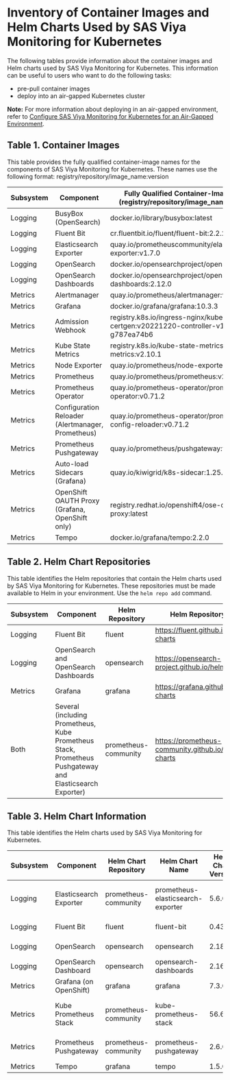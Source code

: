 # Inventory of Container Images and Helm Charts Used by SAS Viya Monitoring for Kubernetes

The following tables provide information about the container images and Helm charts used by SAS Viya Monitoring for Kubernetes.  This information can be useful to users who want to do the following tasks:

* pre-pull container images
* deploy into an air-gapped Kubernetes cluster

**Note:** For more information about deploying in an air-gapped environment, refer to 
[Configure SAS Viya Monitoring for Kubernetes for an Air-Gapped Environment](https://documentation.sas.com/?cdcId=obsrvcdc&cdcVersion=default&docsetId=obsrvdply&docsetTarget=n0grd8g2pkfglin12bzm3g1oik2p.htm).

## Table 1. Container Images

This table provides the fully qualified container-image names for the components of SAS Viya Monitoring for Kubernetes.
These names use the following format: 
registry/repository/image_name:version

| Subsystem| Component | Fully Qualified Container-Image Name (registry/repository/image_name:version)|
|----|----|----|
| Logging | BusyBox (OpenSearch) | docker.io/library/busybox:latest |
| Logging | Fluent Bit | cr.fluentbit.io/fluent/fluent-bit:2.2.2 |
| Logging | Elasticsearch Exporter | quay.io/prometheuscommunity/elasticsearch-exporter:v1.7.0 |
| Logging | OpenSearch | docker.io/opensearchproject/opensearch:2.12.0 |
| Logging | OpenSearch Dashboards| docker.io/opensearchproject/opensearch-dashboards:2.12.0 |
| Metrics | Alertmanager | quay.io/prometheus/alertmanager:v0.26.0 |
| Metrics | Grafana | docker.io/grafana/grafana:10.3.3 |
| Metrics | Admission Webhook | registry.k8s.io/ingress-nginx/kube-webhook-certgen:v20221220-controller-v1.5.1-58-g787ea74b6 |
| Metrics | Kube State Metrics | registry.k8s.io/kube-state-metrics/kube-state-metrics:v2.10.1 |
| Metrics | Node Exporter | quay.io/prometheus/node-exporter:v1.7.0 |
| Metrics | Prometheus | quay.io/prometheus/prometheus:v2.49.1 |
| Metrics | Prometheus Operator | quay.io/prometheus-operator/prometheus-operator:v0.71.2 |
| Metrics | Configuration Reloader (Alertmanager, Prometheus) | quay.io/prometheus-operator/prometheus-config-reloader:v0.71.2 |
| Metrics | Prometheus Pushgateway | quay.io/prometheus/pushgateway:v1.7.0 |
| Metrics | Auto-load Sidecars (Grafana) | quay.io/kiwigrid/k8s-sidecar:1.25.4 |
| Metrics | OpenShift OAUTH Proxy (Grafana, OpenShift only) | registry.redhat.io/openshift4/ose-oauth-proxy:latest |
| Metrics | Tempo | docker.io/grafana/tempo:2.2.0 |

## Table 2. Helm Chart Repositories
This table identifies the Helm repositories that contain the Helm charts used by SAS Viya Monitoring for Kubernetes.
These repositories must be made available to Helm in your environment. Use the `helm repo add` command.

| Subsystem | Component | Helm Repository | Helm Repository URL |
|--|--|--|--|
| Logging | Fluent Bit | fluent | https://fluent.github.io/helm-charts |
| Logging | OpenSearch and OpenSearch Dashboards | opensearch | https://opensearch-project.github.io/helm-charts |
| Metrics | Grafana | grafana | https://grafana.github.io/helm-charts |
| Both | Several (including Prometheus, Kube Prometheus Stack, Prometheus Pushgateway and Elasticsearch Exporter) | prometheus-community | https://prometheus-community.github.io/helm-charts |

## Table 3. Helm Chart Information
This table identifies the Helm charts used by SAS Viya Monitoring for Kubernetes.

| Subsystem | Component | Helm Chart Repository | Helm Chart Name |Helm Chart Version | Helm Archive File Name|
|--|--|--|--|--|--|
| Logging | Elasticsearch Exporter| prometheus-community | prometheus-elasticsearch-exporter | 5.6.0 | prometheus-community/prometheus-elasticsearch-exporter-5.6.0.tgz |
| Logging | Fluent Bit| fluent | fluent-bit | 0.43.0 | fluent/fluent-bit-0.43.0.tgz |
| Logging | OpenSearch| opensearch | opensearch | 2.18.0 | opensearch/opensearch-2.18.0.tgz |
| Logging | OpenSearch Dashboard| opensearch | opensearch-dashboards | 2.16.0 | opensearch/opensearch-dashboards-2.16.0.tgz |
| Metrics | Grafana (on OpenShift)| grafana | grafana | 7.3.0 | grafana/grafana-7.3.0.tgz |
| Metrics | Kube Prometheus Stack| prometheus-community | kube-prometheus-stack | 56.6.2 | prometheus-community/kube-prometheus-stack-56.6.2.tgz |
| Metrics | Prometheus Pushgateway| prometheus-community | prometheus-pushgateway | 2.6.0 | prometheus-community/prometheus-pushgateway-2.6.0.tgz |
| Metrics | Tempo | grafana | tempo | 1.5.0 | grafana/tempo-1.5.0.tgz |
